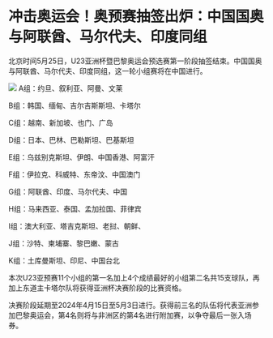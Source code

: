 # 冲击奥运会！奥预赛抽签出炉：中国国奥与阿联酋、马尔代夫、印度同组

北京时间5月25日，U23亚洲杯暨巴黎奥运会预选赛第一阶段抽签结束。中国国奥与阿联酋、马尔代夫、印度同组，这一轮小组赛将在中国进行。

![](https://inews.gtimg.com/news_bt/OmrebrK80i5ttLisERcCwfQ4hQF0HdizyJ8wU8-0aJqcEAA/1000)
A组：约旦、叙利亚、阿曼、文莱

B组：韩国、缅甸、吉尔吉斯斯坦、卡塔尔

C组：越南、新加坡、也门、广岛

D组：日本、巴林、巴勒斯坦、巴基斯坦

E组：乌兹别克斯坦、伊朗、中国香港、阿富汗

F组：伊拉克、科威特、东帝汶、中国澳门

G组：阿联酋、印度、马尔代夫、中国

H组：马来西亚、泰国、孟加拉国、菲律宾

I组：澳大利亚、塔吉克斯坦、老挝、朝鲜、

J组：沙特、柬埔寨、黎巴嫩、蒙古

K组：土库曼斯坦、印尼、中国台北

本次U23亚预赛11个小组的第一名加上4个成绩最好的小组第二名共15支球队，再加上东道主卡塔尔队将获得亚洲杯决赛阶段的比赛资格。

决赛阶段延期至2024年4月15日至5月3日进行。获得前三名的队伍将代表亚洲参加巴黎奥运会，第4名则将与非洲区的第4名进行附加赛，以争夺最后一张入场券。

